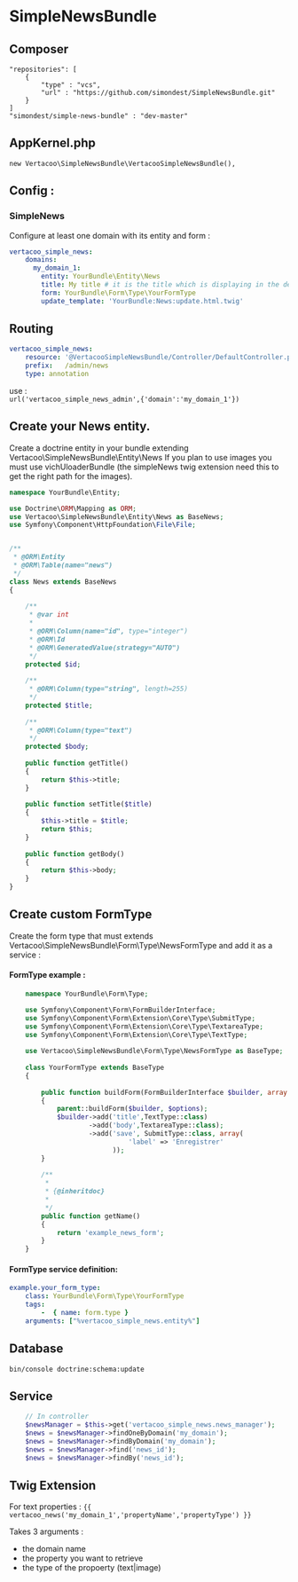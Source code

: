 # SimpleNewsBundle

## Composer
	"repositories": [
        {
	        "type" : "vcs",
	        "url" : "https://github.com/simondest/SimpleNewsBundle.git"
	    }
    ]
    "simondest/simple-news-bundle" : "dev-master"

## AppKernel.php
    new Vertacoo\SimpleNewsBundle\VertacooSimpleNewsBundle(),
    
## Config :
### SimpleNews
Configure at least one domain with its entity and form : 
```yaml
vertacoo_simple_news:
    domains: 
      my_domain_1: 
      	entity: YourBundle\Entity\News
      	title: My title # it is the title which is displaying in the default admin template
        form: YourBundle\Form\Type\YourFormType 
        update_template: 'YourBundle:News:update.html.twig'
```    
## Routing
```yaml
vertacoo_simple_news:
    resource: '@VertacooSimpleNewsBundle/Controller/DefaultController.php'
    prefix:   /admin/news
    type: annotation
```	    
use :  
    `url('vertacoo_simple_news_admin',{'domain':'my_domain_1'})`
        
## Create your News entity.
Create a doctrine entity in your bundle extending Vertacoo\SimpleNewsBundle\Entity\News
If you plan to use images you must use vichUloaderBundle (the simpleNews twig extension need this to get the right path for the images).
````php
namespace YourBundle\Entity;

use Doctrine\ORM\Mapping as ORM;
use Vertacoo\SimpleNewsBundle\Entity\News as BaseNews;
use Symfony\Component\HttpFoundation\File\File;


/**
 * @ORM\Entity
 * @ORM\Table(name="news")
 */
class News extends BaseNews
{
    
    /**
     * @var int
     *
     * @ORM\Column(name="id", type="integer")
     * @ORM\Id
     * @ORM\GeneratedValue(strategy="AUTO")
     */
    protected $id;
    
    /**
     * @ORM\Column(type="string", length=255)
     */
    protected $title;
    
    /**
     * @ORM\Column(type="text")
     */
    protected $body;
    
    public function getTitle()
    {
        return $this->title;
    }
    
    public function setTitle($title)
    {
        $this->title = $title;
        return $this;
    }
    
    public function getBody()
    {
        return $this->body;
    }
}
````	


## Create custom FormType
Create the form type that must extends Vertacoo\SimpleNewsBundle\Form\Type\NewsFormType and add it as a service :

#### FormType example :
````php
	namespace YourBundle\Form\Type;

	use Symfony\Component\Form\FormBuilderInterface;
	use Symfony\Component\Form\Extension\Core\Type\SubmitType;
	use Symfony\Component\Form\Extension\Core\Type\TextareaType;
	use Symfony\Component\Form\Extension\Core\Type\TextType;
	
	use Vertacoo\SimpleNewsBundle\Form\Type\NewsFormType as BaseType;
	
	class YourFormType extends BaseType
	{
	
	    public function buildForm(FormBuilderInterface $builder, array $options)
	    {
	        parent::buildForm($builder, $options);
	        $builder->add('title',TextType::class)
	        		->add('body',TextareaType::class);
	        		->add('save', SubmitType::class, array(
					          'label' => 'Enregistrer'
					      ));
	    }
	
	    /**
	     *
	     * {@inheritdoc}
	     *
	     */
	    public function getName()
	    {
	        return 'example_news_form';
	    }
	}
````
#### FormType service definition:
````yaml
example.your_form_type:
    class: YourBundle\Form\Type\YourFormType
    tags:
        -  { name: form.type }
    arguments: ["%vertacoo_simple_news.entity%"]
````

## Database
	bin/console doctrine:schema:update    

## Service
````php
	// In controller
	$newsManager = $this->get('vertacoo_simple_news.news_manager');
    $news = $newsManager->findOneByDomain('my_domain');
    $news = $newsManager->findByDomain('my_domain');
    $news = $newsManager->find('news_id');
    $news = $newsManager->findBy('news_id');
````   
## Twig Extension
For text properties :
	`{{ vertacoo_news('my_domain_1','propertyName','propertyType') }}`

Takes 3 arguments :
- the domain name
- the property you want to retrieve
- the type of the propoerty (text|image)


